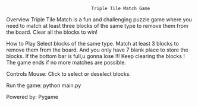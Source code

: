                                     Triple Tile Match Game
Overview
Triple Tile Match is a fun and challenging puzzle game where you need to match at least three blocks of the same type to remove them from the board. Clear all the blocks to win!

How to Play
Select blocks of the same type.
Match at least 3 blocks to remove them from the board. And you only have 7 blank place to store the blocks. 
If the bottom bar is full,u gonna lose !!!
Keep clearing the blocks !
The game ends if no more matches are possible.


Controls
Mouse: Click to select or deselect blocks.

Run the game: python main.py

Powered by: Pygame
